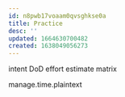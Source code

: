 ```yaml
---
id: n8pwb17voaam0qvsghkse0a
title: Practice
desc: ''
updated: 1664630700482
created: 1638049056273
---
```


intent
DoD
effort estimate matrix

manage.time.plaintext